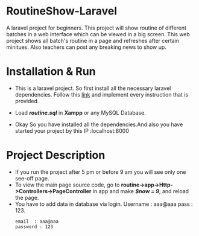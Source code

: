 # RoutineShow-Laravel
A laravel project for beginners. This project will show routine of different batches in a web interface which can be viewed in a big screen. This web project shows all batch's routine in a page and refreshes after certain minitues. Also teachers can post any breaking news to show up.

# Installation & Run

 - This is a laravel project. So first install all the necessary laravel dependencies. Follow this [link](https://github.com/Yunus0or1/Guidelines-How_TO/blob/master/Laravel%20Basic%20Installation%20.md) and implement every instruction that is provided.

 - Load ***routine.sql*** in **Xampp** or any MySQL Database.
 - Okay So you have installed all the dependencies.And also you have started your project by this IP :localhost:8000 

# Project Description

 - If you run the project after 5 pm or before 9 am you will see only one see-off page.
 - To view the main page source code, go to **routine->app->Http->Controllers->PageController** in app and make ***$now = 9***; and reload the page.
 - You have to add data in database via login. Username : aaa@aaa pass : 123.
    ```
   email  : aaa@aaa   
   password : 123
   ```

